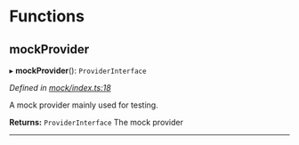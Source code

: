 

# Functions

<a id="mockprovider"></a>

##  mockProvider

▸ **mockProvider**(): `ProviderInterface`

*Defined in [mock/index.ts:18](https://github.com/polkadot-js/api/blob/f25d479/packages/rpc-provider/src/mock/index.ts#L18)*

A mock provider mainly used for testing.

**Returns:** `ProviderInterface`
The mock provider

___

